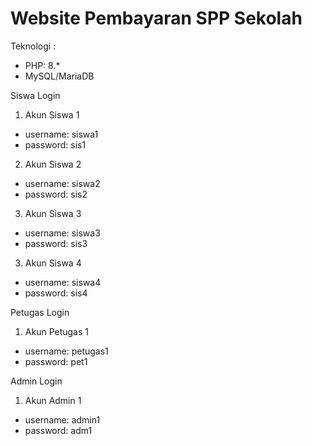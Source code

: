 # Website Pembayaran SPP Sekolah

Teknologi :
- PHP: 8.*
- MySQL/MariaDB

Siswa Login
1. Akun Siswa 1
- username: siswa1
- password: sis1

2. Akun Siswa 2
- username: siswa2
- password: sis2

3. Akun Siswa 3
- username: siswa3
- password: sis3

3. Akun Siswa 4
- username: siswa4
- password: sis4

Petugas Login
1. Akun Petugas 1
- username: petugas1
- password: pet1

Admin Login
1. Akun Admin 1
- username: admin1
- password: adm1
